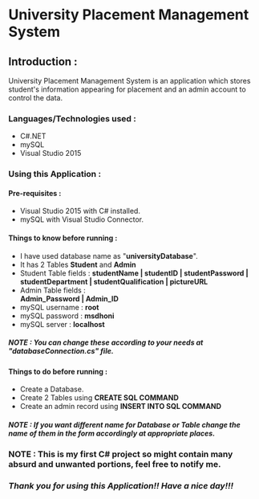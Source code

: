 # University Placement Management System

## Introduction :
University Placement Management System is an application which stores student's information appearing for placement and an admin account to 
control the data.


### Languages/Technologies used : 
- C#.NET
- mySQL
- Visual Studio 2015

### Using this Application : 

#### Pre-requisites : 
- Visual Studio 2015 with C# installed. 
- mySQL with Visual Studio Connector.

#### Things to know before running : 
- I have used database name as "**universityDatabase**".
- It has 2 Tables **Student** and **Admin**
- Student Table fields : 
**studentName | studentID | studentPassword | studentDepartment | studentQualification | pictureURL**
- Admin Table fields :  
**Admin_Password | Admin_ID**
- mySQL username : **root**
- mySQL password : **msdhoni**
- mySQL server : **localhost**

##### NOTE : You can change these according to your needs at **"databaseConnection.cs"** file.

#### Things to do before running :

- Create a Database.
- Create 2 Tables using **CREATE SQL COMMAND**
- Create an admin record using **INSERT INTO SQL COMMAND**

##### **NOTE : If you want different name for Database or Table change the name of them in the form accordingly at appropriate places.**

### **NOTE : This is my first C# project so might contain many absurd and unwanted portions, feel free to notify me.**
### *Thank you for using this Application!! Have a nice day!!!*


